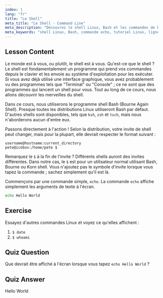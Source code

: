 ```yaml
---
index: 1
lang: "fr"
title: "Le Shell"
meta_title: "Le Shell - Command Line"
meta_description: "Découvrez le shell Linux, Bash et les commandes de base comme 'echo'. Comprenez les invites de shell et commencez votre parcours Linux avec ce guide convivial pour débutants."
meta_keywords: "shell Linux, Bash, commande echo, tutoriel Linux, ligne de commande, Linux débutant, invite de shell, guide Linux"
---
```


## Lesson Content

Le monde est à vous, ou plutôt, le shell est à vous. Qu'est-ce que le shell ? Le shell est fondamentalement un programme qui prend vos commandes depuis le clavier et les envoie au système d'exploitation pour les exécuter. Si vous avez déjà utilisé une interface graphique, vous avez probablement vu des programmes tels que "Terminal" ou "Console" ; ce ne sont que des programmes qui lancent un shell pour vous. Tout au long de ce cours, nous allons découvrir les merveilles du shell.

Dans ce cours, nous utiliserons le programme shell Bash (Bourne Again Shell). Presque toutes les distributions Linux utiliseront Bash par défaut. D'autres shells sont disponibles, tels que `ksh`, `zsh` et `tsch`, mais nous n'aborderons aucun d'entre eux.

Passons directement à l'action ! Selon la distribution, votre invite de shell peut changer, mais pour la plupart, elle devrait respecter le format suivant :

```plaintext
username@hostname:current_directory
pete@icebox:/home/pete $
```

Remarquez le `$` à la fin de l'invite ? Différents shells auront des invites différentes. Dans notre cas, le `$` est pour un utilisateur normal utilisant Bash, Bourne ou Korn shell. Vous n'ajoutez pas le symbole d'invite lorsque vous tapez la commande ; sachez simplement qu'il est là.

Commençons par une commande simple, `echo`. La commande `echo` affiche simplement les arguments de texte à l'écran.

```bash
echo Hello World
```

## Exercise

Essayez d'autres commandes Linux et voyez ce qu'elles affichent :

1. `$ date`
2. `$ whoami`

## Quiz Question

Que devrait être affiché à l'écran lorsque vous tapez `echo Hello World` ?

## Quiz Answer

Hello World
